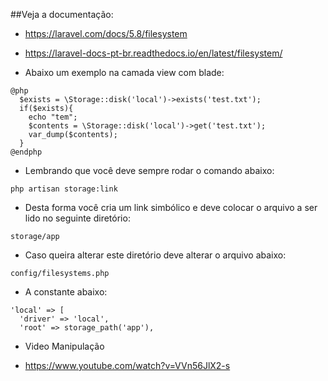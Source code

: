 ##Veja a documentação:

* https://laravel.com/docs/5.8/filesystem
* https://laravel-docs-pt-br.readthedocs.io/en/latest/filesystem/


* Abaixo  um exemplo na camada view com blade:
````
@php
  $exists = \Storage::disk('local')->exists('test.txt');
  if($exists){
    echo "tem";
    $contents = \Storage::disk('local')->get('test.txt');
    var_dump($contents);
  }
@endphp
````
* Lembrando que você deve sempre rodar o comando abaixo:

```
php artisan storage:link
````
* Desta forma você cria um link simbólico e deve colocar o arquivo a ser lido no seguinte diretório:
````
storage/app
````

* Caso queira alterar este diretório deve alterar o arquivo abaixo:
````
config/filesystems.php
````

* A constante abaixo:
````
'local' => [
  'driver' => 'local',
  'root' => storage_path('app'),
````

* Video Manipulação 

* https://www.youtube.com/watch?v=VVn56JlX2-s
